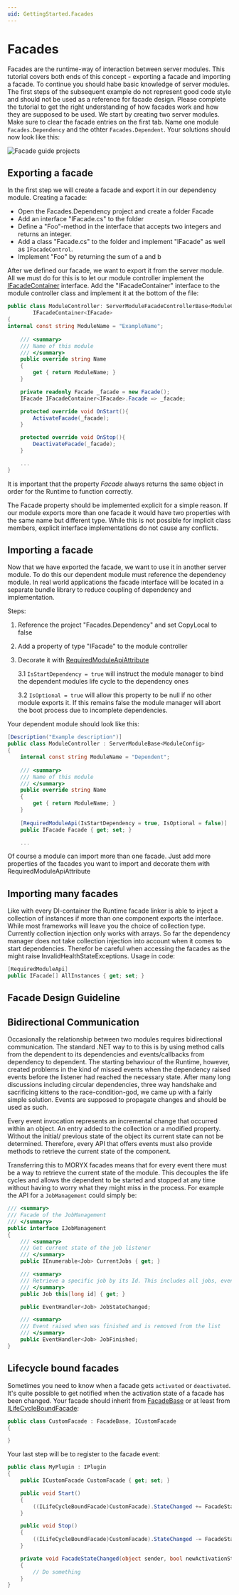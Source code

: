 ```yaml
---
uid: GettingStarted.Facades
---
```

# Facades

Facades are the runtime-way of interaction between server modules. 
This tutorial covers both ends of this concept - exporting a facade and importing a facade. 
To continue you should habe basic knowledge of server modules. 
The first steps of the subsequent example do not represent good code style and should not be used as a reference for facade design. 
Please complete the tutorial to get the right understanding of how facades work and how they are supposed to be used. 
We start by creating two server modules. 
Make sure to clear the facade entries on the first tab. Name one module `Facades.Dependency` and the othter `Facades.Dependent`. Your solutions should now look like this:

![Facade guide projects](images/FacadeGuideProjects.png)

## Exporting a facade

In the first step we will create a facade and export it in our dependency module.
Creating a facade:

- Open the Facades.Dependency project and create a folder Facade
- Add an interface "IFacade.cs" to the folder
- Define a "Foo"-method in the interface that accepts two integers and returns an integer.
- Add a class "Facade.cs" to the folder and implement "IFacade" as well as `IFacadeControl`.
- Implement "Foo" by returning the sum of a and b

After we defined our facade, we want to export it from the server module. 
All we must do for this is to let our module controller implement the [IFacadeContainer](xref:Moryx.Runtime.Modules.IFacadeContainer´1) interface. 
Add the "IFacadeContainer<IFacade>" interface to the module controller class and implement it at the bottom of the file:

```C#
public class ModuleController: ServerModuleFacadeControllerBase<ModuleConfig>, 
        IFacadeContainer<IFacade>
{
internal const string ModuleName = "ExampleName";
    
    /// <summary>
    /// Name of this module
    /// </summary>
    public override string Name
    {
        get { return ModuleName; }
    }

    private readonly Facade _facade = new Facade();
    IFacade IFacadeContainer<IFacade>.Facade => _facade;

    protected override void OnStart(){
        ActivateFacade(_facade);
    }

    protected override void OnStop(){
        DeactivateFacade(_facade);
    }  

    ...
}
```

It is important that the property *Facade* always returns the same object in order for the Runtime to function correctly.

The Facade property should be implemented explicit for a simple reason. If our module exports more than one facade it would have two properties with the same name but different type. While this is not possible for implicit class members, explicit interface implementations do not cause any conflicts.

## Importing a facade

Now that we have exported the facade, we want to use it in another server module. 
To do this our dependent module must reference the dependency module. In real world applications the facade interface will be located in a separate bundle library to reduce coupling of dependency and implementation.

Steps:

1. Reference the project "Facades.Dependency" and set CopyLocal to false
2. Add a property of type "IFacade" to the module controller
3. Decorate it with [RequiredModuleApiAttribute](xref:Moryx.Runtime.ModuleManagement.RequiredModuleApiAttribute)
   
    3.1 `IsStartDependency = true` will instruct the module manager to bind the dependent modules life cycle to the dependency ones

    3.2 `IsOptional = true` will allow this property to be null if no other module exports it. If this remains false the module manager will abort the boot process due to incomplete dependencies.

Your dependent module should look like this:

````cs
[Description("Example description")]
public class ModuleController : ServerModuleBase<ModuleConfig>
{
    internal const string ModuleName = "Dependent";
    
    /// <summary>
    /// Name of this module
    /// </summary>
    public override string Name
    {
        get { return ModuleName; }
    }
    
    [RequiredModuleApi(IsStartDependency = true, IsOptional = false)]
    public IFacade Facade { get; set; }

    ...
````

Of course a module can import more than one facade. Just add more properties of the facades you want to import and decorate them with RequiredModuleApiAttribute

## Importing many facades

Like with every DI-container the Runtime facade linker is able to inject a collection of instances if more than one component exports the interface. While most frameworks will leave you the choice of collection type. Currently collection injection only works with arrays. So far the dependency manager does not take collection injection into account when it comes to start dependencies. Therefor be careful when accessing the facades as the might raise InvalidHealthStateExceptions.
Usage in code:

````cs
[RequiredModuleApi]
public IFacade[] AllInstances { get; set; }
````

## Facade Design Guideline

## Bidirectional Communication

Occasionally the relationship between two modules requires bidirectional communication. The standard .NET way to to this is by using method calls from the dependent
to its dependencies and events/callbacks from dependency to dependent. 
The starting behaviour of the Runtime, however, created problems in the kind of missed events
when the dependency raised events before the listener had reached the necessary state. 
After many long discussions including circular dependencies, three way handshake
and sacrificing kittens to the race-condition-god, we came up with a fairly simple solution. Events are supposed to propagate changes and should be used as such.

Every event invocation represents an incremental change that occurred within an object. An entry added to the collection or a modified property. Without the initial/
previous state of the object its current state can not be determined. 
Therefore, every API that offers events must also provide methods to retrieve the current state of the component. 

Transferring this to MORYX facades means that for every event there must be a way to retrieve the current state of the module. 
This decouples the life cycles and allows the dependent to be started and stopped at any time without having to worry what they might miss in the process. 
For example the API for a `JobManagement` could simply be:

````cs
/// <summary>
/// Facade of the JobManagement
/// </summary>
public interface IJobManagement
{
    /// <summary>
    /// Get current state of the job listener
    /// </summary>
    public IEnumerable<Job> CurrentJobs { get; }

    /// <summary>
    /// Retrieve a specific job by its Id. This includes all jobs, even finished and removed ones.
    /// </summary>
    public Job this[long id] { get; }

    public EventHandler<Job> JobStateChanged;

    /// <summary>
    /// Event raised when was finished and is removed from the list
    /// </summary>
    public EventHandler<Job> JobFinished;
}
````

## Lifecycle bound facades

Sometimes you need to know when a facade gets `activated` or `deactivated`. It's quite possible to get notified when the activation state of a facade has been changed.
Your facade should inherit from [FacadeBase](xref:Moryx.Runtime.Modules.ILifeCycleBoundFacade) or at least from [ILifeCycleBoundFacade](xref:Moryx.Runtime.Modules.FacadeBase):

````cs
public class CustomFacade : FacadeBase, ICustomFacade
{

}
````

Your last step will be to register to the facade event:

````cs
public class MyPlugin : IPlugin
{
    public ICustomFacade CustomFacade { get; set; }

    public void Start()
    {
        ((ILifeCycleBoundFacade)CustomFacade).StateChanged += FacadeStateChanged;
    }

    public void Stop()
    {
        ((ILifeCycleBoundFacade)CustomFacade).StateChanged -= FacadeStateChanged;
    }

    private void FacadeStateChanged(object sender, bool newActivationState)
    {
        // Do something
    }
}
````
